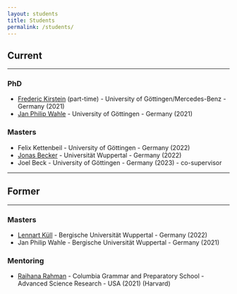 ```yaml
---
layout: students
title: Students
permalink: /students/
---
```

## **Current**
---

### **PhD**
- [Frederic Kirstein](https://de.linkedin.com/in/frederic-kirstein) (part-time) - University of Göttingen/Mercedes-Benz - Germany (2021)
- [Jan Philip Wahle](https://jpwahle.com/) - University of Göttingen - Germany (2021)

### **Masters**
- Felix Kettenbeil - University of Göttingen - Germany (2022)
- [Jonas Becker](https://www.jobec.net/) - Universität Wuppertal - Germany (2022)
- Joel Beck - University of Göttingen - Germany (2023) - co-supervisor

<!-- 
### **Bachelor**
-  -->

---

## **Former**

---

<!-- ### **PhD** -->

### **Masters**
- [Lennart Küll](https://www.linkedin.com/in/lennart-k%C3%BCll-2140a9203/) - Bergische Universität Wuppertal - Germany (2022)
- Jan Philip Wahle  - Bergische Universität Wuppertal - Germany (2021)

<!-- ### **Bachelor**
-  -->

### **Mentoring**
- [Raihana Rahman](https://www.linkedin.com/in/raihana-rahman-74323b252/) - Columbia Grammar and Preparatory School - Advanced Science Research - USA (2021) (Harvard)